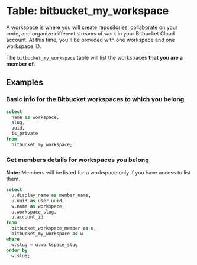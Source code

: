 # Table: bitbucket_my_workspace

A workspace is where you will create repositories, collaborate on your code, and organize different streams of work in your Bitbucket Cloud account. At this time, you'll be provided with one workspace and one workspace ID.

The `bitbucket_my_workspace` table will list the workspaces **that you are a member of**.

## Examples

### Basic info for the Bitbucket workspaces to which you belong

```sql
select
  name as workspace,
  slug,
  uuid,
  is_private
from
  bitbucket_my_workspace;
```

### Get members details for workspaces you belong

**Note:** Members will be listed for a workspace only if you have access to list them.

```sql
select
  u.display_name as member_name,
  u.uuid as user_uuid,
  w.name as workspace,
  u.workspace_slug,
  u.account_id
from
  bitbucket_workspace_member as u,
  bitbucket_my_workspace as w
where
  w.slug = u.workspace_slug
order by
  w.slug;
```
